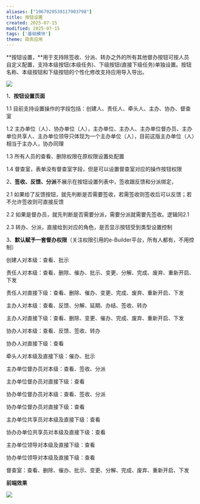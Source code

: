 ```yaml
---
aliases: ["1967029539117903798"]
title: 按钮设置
created: 2025-07-15
modified: 2025-07-15
tags: ['基础模块']
theme: 政务应用
---
```


**按钮设置，**用于支持除签收、分派、转办之外的所有其他督办按钮可按人员自定义配置，支持本级按钮(本级任务)、下级按钮(直接下级任务)单独设置。按钮名称、本级按钮和下级按钮的个性化修改支持应用导入导出。

![](848710723211d846bb05df7750321799.jpg)

1、**按钮设置页面**

1.1 目前支持设置操作的字段包括：创建人、责任人、牵头人、主办、协办、督查室

1.2 主办单位（人）、协办单位（人），主办单位、主办人、主办单位督办员、主办单位共享人、主办单位领导只体现为一个主办单位（人），目前这版主办单位（人）相当于主办人，协办同理

1.3 所有人员的查看、删除权限在原权限设置处配置

1.4 督查室，表单没有督查室字段，但是可以设置督查室对应的操作按钮权限

2、**签收、反馈、分派**不展示在按钮设置列表中，签收跟反馈和分派绑定，

2.1 如果给了反馈按钮，就先判断是否需要签收，若需签收则签收后可以反馈；若不允许签收则可直接反馈

2.2 如果是督办员，就先判断是否需要分派，需要分派就需要先签收。逻辑同2.1

2.3 转办、分派，直接给到对应的角色，是否显示按钮受到类型设置控制

3、**默认赋予一套督办权限**（关注权限引用的e-Builder平台，所有人都有，不用控制）

创建人对本级：查看、批示

责任人对本级：查看、删除、催办、批示、变更、分解、完成、废弃、重新开启、下发

责任人对直接下级：查看、删除、催办、变更、完成、废弃、重新开启、下发

主办人对本级：查看、反馈、分解、延期、办结、签收、转办

主办人对直接下级：查看、删除、变更、催办、完成、废弃、重新开启、下发

协办人对本级：查看、反馈、签收、转办

协办人对直接下级：查看

牵头人对本级及直接下级：催办、批示

主办单位督办员对本级：查看、签收、分派

主办单位督办员对直接下级：查看

协办单位督办员对本级：查看、签收、分派

协办单位督办员对直接下级：查看

主办单位共享员对本级及直接下级：查看

协办办单位共享员对本级及直接下级：查看

主办单位领导对本级及直接下级：查看

协办单位领导对本级及直接下级：查看

督查室：查看、删除、催办、批示、变更、分解、完成、废弃、重新开启、下发

**前端效果**

![](80b8c0c6484c1c6a2a98f0605ec547b9.jpg)